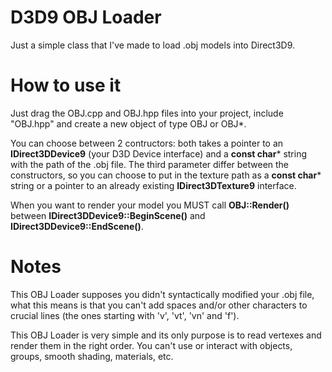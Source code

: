 # D3D9 OBJ Loader
Just a simple class that I've made to load .obj models into Direct3D9.

# How to use it
Just drag the OBJ.cpp and OBJ.hpp files into your project, include "OBJ.hpp" and create a new object of type OBJ or OBJ*.

You can choose between 2 contructors: both takes a pointer to an **IDirect3DDevice9** (your D3D Device interface) and a **const char*** string with the path of the .obj file.
The third parameter differ between the constructors, so you can choose to put in the texture path as a **const char*** string or a pointer to an already existing **IDirect3DTexture9** interface.

When you want to render your model you MUST call **OBJ::Render()** between **IDirect3DDevice9::BeginScene()** and **IDirect3DDevice9::EndScene()**.

# Notes
This OBJ Loader supposes you didn't syntactically modified your .obj file, what this means is that you can't add spaces and/or other characters to crucial lines (the ones starting with 'v', 'vt', 'vn' and 'f').

This OBJ Loader is very simple and its only purpose is to read vertexes and render them in the right order. You can't use or interact with objects, groups, smooth shading, materials, etc.
